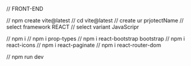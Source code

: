 // FRONT-END

// npm create vite@latest
// cd vite@latest
// create ur prjotectName
// select framework REACT
// select variant JavaScripr

// npm i
// npm i prop-types
// npm i react-bootstrap bootstrap
// npm i react-icons
// npm i react-paginate
// npm i react-router-dom   

// npm run dev
